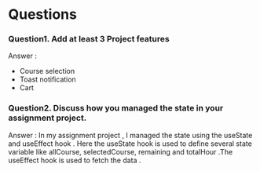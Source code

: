 # Questions

### Question1. Add at least 3 Project features
Answer :
- Course selection
- Toast notification
- Cart

### Question2. Discuss how you managed the state in your assignment project.
Answer : In my assignment project , I managed the state using the useState and useEffect hook . Here the useState hook is used to define several state variable like allCourse, selectedCourse, remaining and totalHour .The useEffect hook is used to fetch the data .

